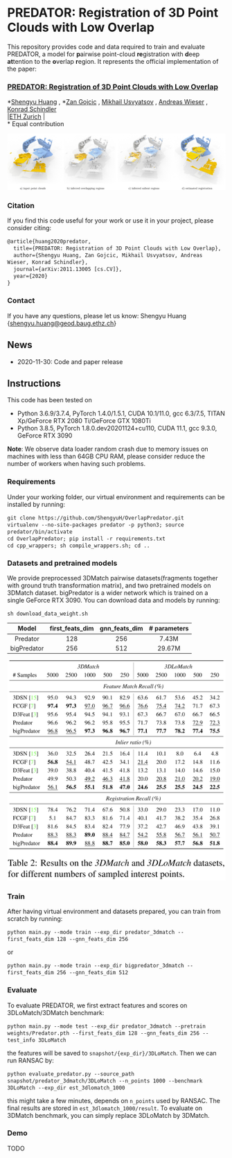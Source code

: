 # PREDATOR: Registration of 3D Point Clouds with Low Overlap
This repository provides code and data required to train and evaluate PREDATOR, a  model  for  **p**airwise point-cloud **re**gistration with **d**eep **at**tention to the **o**verlap **r**egion. It represents the official implementation of the paper:

### [PREDATOR: Registration of 3D Point Clouds with Low Overlap](https://arxiv.org/abs/2011.13005)

\*[Shengyu Huang](https://shengyuh.github.io)
, \*[Zan Gojcic](https://zgojcic.github.io/)
, [Mikhail Usvyatsov](https://aelphy.github.io)
, [Andreas Wieser](https://gseg.igp.ethz.ch/people/group-head/prof-dr--andreas-wieser.html)
, [Konrad Schindler](https://prs.igp.ethz.ch/group/people/person-detail.schindler.html)\
|[ETH Zurich](https://igp.ethz.ch/) |\
\* Equal contribution



![Predator_teaser](figures/teaser_predator.jpg?raw=true)


### Citation

If you find this code useful for your work or use it in your project, please consider citing:

```shell
@article{huang2020predator,
  title={PREDATOR: Registration of 3D Point Clouds with Low Overlap},
  author={Shengyu Huang, Zan Gojcic, Mikhail Usvyatsov, Andreas Wieser, Konrad Schindler},
  journal={arXiv:2011.13005 [cs.CV]},
  year={2020}
}
```

### Contact
If you have any questions, please let us know: Shengyu Huang {shengyu.huang@geod.baug.ethz.ch}

## News
- 2020-11-30: Code and paper release

## Instructions
This code has been tested on 
- Python 3.6.9/3.7.4, PyTorch 1.4.0/1.5.1, CUDA 10.1/11.0, gcc 6.3/7.5, TITAN Xp/GeForce RTX 2080 Ti/GeForce GTX 1080Ti
- Python 3.8.5, PyTorch 1.8.0.dev20201124+cu110, CUDA 11.1, gcc 9.3.0, GeForce RTX 3090

**Note**: We observe data loader random crash due to memory issues on machines with less than 64GB CPU RAM, please consider reduce the number of workers when having such problems. 

### Requirements
Under your working folder, our virtual environment and requirements can be installed by running:
```shell
git clone https://github.com/ShengyuH/OverlapPredator.git
virtualenv --no-site-packages predator -p python3; source predator/bin/activate
cd OverlapPredator; pip install -r requirements.txt
cd cpp_wrappers; sh compile_wrappers.sh; cd ..
```

### Datasets and pretrained models
We provide preprocessed 3DMatch pairwise datasets(fragments together with ground truth transformation matrix), and two pretrained models on 3DMatch dataset. bigPredator is a wider network which is trained on a single GeForce RTX 3090. You can download data and models by running:
```shell
sh download_data_weight.sh
```

| Model       | first_feats_dim   | gnn_feats_dim | # parameters|
|:-----------:|:-------------------:|:-------:|:-------:|
| Predator | 128               | 256 | 7.43M|
| bigPredator | 256                | 512 | 29.67M|


![Results](figures/results.png)


### Train
After having virtual environment and datasets prepared, you can train from scratch by running:
```shell
python main.py --mode train --exp_dir predator_3dmatch --first_feats_dim 128 --gnn_feats_dim 256
```
or 
```shell
python main.py --mode train --exp_dir bigpredator_3dmatch --first_feats_dim 256 --gnn_feats_dim 512
```

### Evaluate
To evaluate PREDATOR, we first extract features and scores on 3DLoMatch/3DMatch benchmark: 
```shell
python main.py --mode test --exp_dir predator_3dmatch --pretrain weights/Predator.pth --first_feats_dim 128 --gnn_feats_dim 256 --test_info 3DLoMatch
```
the features will be saved to ```snapshot/{exp_dir}/3DLoMatch```. Then we can run RANSAC by:
```shell
python evaluate_predator.py --source_path snapshot/predator_3dmatch/3DLoMatch --n_points 1000 --benchmark 3DLoMatch --exp_dir est_3dlomatch_1000
```
this might take a few minutes, depends on ```n_points``` used by RANSAC. The final results are stored in ```est_3dlomatch_1000/result```. To evaluate on 3DMatch benchmark, you can simply replace 3DLoMatch by 3DMatch.

### 
### Demo
TODO





